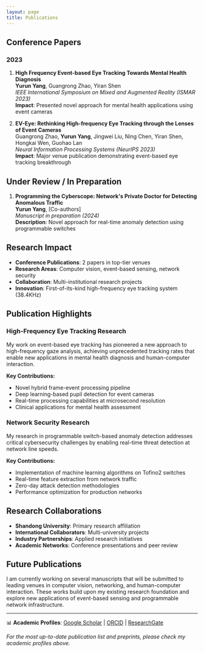 ```yaml
---
layout: page
title: Publications
---
```


## Conference Papers

### 2023

1. **High Frequency Event-based Eye Tracking Towards Mental Health Diagnosis**  
   **Yurun Yang**, Guangrong Zhao, Yiran Shen  
   *IEEE International Symposium on Mixed and Augmented Reality (ISMAR 2023)*  
   **Impact**: Presented novel approach for mental health applications using event cameras

2. **EV-Eye: Rethinking High-frequency Eye Tracking through the Lenses of Event Cameras**  
   Guangrong Zhao, **Yurun Yang**, Jingwei Liu, Ning Chen, Yiran Shen, Hongkai Wen, Guohao Lan  
   *Neural Information Processing Systems (NeurIPS 2023)*  
   **Impact**: Major venue publication demonstrating event-based eye tracking breakthrough

## Under Review / In Preparation

1. **Programming the Cyberscope: Network's Private Doctor for Detecting Anomalous Traffic**  
   **Yurun Yang**, [Co-authors]  
   *Manuscript in preparation (2024)*  
   **Description**: Novel approach for real-time anomaly detection using programmable switches

## Research Impact

- **Conference Publications**: 2 papers in top-tier venues
- **Research Areas**: Computer vision, event-based sensing, network security
- **Collaboration**: Multi-institutional research projects
- **Innovation**: First-of-its-kind high-frequency eye tracking system (38.4KHz)

## Publication Highlights

### High-Frequency Eye Tracking Research
My work on event-based eye tracking has pioneered a new approach to high-frequency gaze analysis, achieving unprecedented tracking rates that enable new applications in mental health diagnosis and human-computer interaction.

**Key Contributions:**
- Novel hybrid frame-event processing pipeline
- Deep learning-based pupil detection for event cameras
- Real-time processing capabilities at microsecond resolution
- Clinical applications for mental health assessment

### Network Security Research
My research in programmable switch-based anomaly detection addresses critical cybersecurity challenges by enabling real-time threat detection at network line speeds.

**Key Contributions:**
- Implementation of machine learning algorithms on Tofino2 switches
- Real-time feature extraction from network traffic
- Zero-day attack detection methodologies
- Performance optimization for production networks

## Research Collaborations

- **Shandong University**: Primary research affiliation
- **International Collaborators**: Multi-university projects
- **Industry Partnerships**: Applied research initiatives
- **Academic Networks**: Conference presentations and peer review

## Future Publications

I am currently working on several manuscripts that will be submitted to leading venues in computer vision, networking, and human-computer interaction. These works build upon my existing research foundation and explore new applications of event-based sensing and programmable network infrastructure.

---

📊 **Academic Profiles**: [Google Scholar](#) | [ORCID](#) | [ResearchGate](#)

*For the most up-to-date publication list and preprints, please check my academic profiles above.*